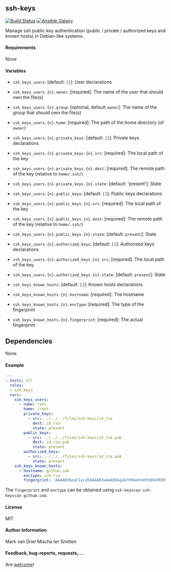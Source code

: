 ## ssh-keys

[![Build Status](https://travis-ci.org/Oefenweb/ansible-ssh-keys.svg?branch=master)](https://travis-ci.org/Oefenweb/ansible-ssh-keys) [![Ansible Galaxy](http://img.shields.io/badge/ansible--galaxy-ssh--keys-blue.svg)](https://galaxy.ansible.com/list#/roles/4176)

Manage ssh public key authentication (public / private / authorized keys and known hosts) in Debian-like systems.

#### Requirements

None

#### Variables

* `ssh_keys_users`: [default: `[]`]: User declarations
* `ssh_keys_users.{n}.owner`: [required]: The name of the user that should own the file(s)
* `ssh_keys_users.{n}.group`: [optional, default `owner`]: The name of the group that should own the file(s)
* `ssh_keys_users.{n}.home`: [required]: The path of the home directory (of `owner`)
* `ssh_keys_users.{n}.private_keys`: [default: `[]`]: Private keys declarations
* `ssh_keys_users.{n}.private_keys.{n}.src`: [required]: The local path of the key
* `ssh_keys_users.{n}.private_keys.{n}.dest`: [required]: The remote path of the key (relative to `home/.ssh/`)
* `ssh_keys_users.{n}.private_keys.{n}.state`: [default: 'present']: State
* `ssh_keys_users.{n}.public_keys`: [default: `[]`]: Public keys declarations
* `ssh_keys_users.{n}.public_keys.{n}.src`: [required]: The local path of the key
* `ssh_keys_users.{n}.public_keys.{n}.dest`: [required]: The remote path of the key (relative to `home/.ssh/`)
* `ssh_keys_users.{n}.public_keys.{n}.state`: [default: `present`]: State
* `ssh_keys_users.{n}.authorized_keys`: [default: `[]`]: Authorized keys declarations
* `ssh_keys_users.{n}.authorized_keys.{n}.src`: [required]: The local path of the key
* `ssh_keys_users.{n}.authorized_keys.{n}.state`: [default: `present`]: State

* `ssh_keys_known_hosts`: [default: `[]`]: Known hosts declarations
* `ssh_keys_known_hosts.{n}.hostname`: [required]: The hostname
* `ssh_keys_known_hosts.{n}.enctype`: [required]: The type of the fingerprint
* `ssh_keys_known_hosts.{n}.fingerprint`: [required]: The actual fingerprint

## Dependencies

None

#### Example

```yaml
---
- hosts: all
  roles:
  - ssh-keys
  vars:
    ssh_keys_users:
      - name: root
        home: /root
        private_keys:
          - src: ../../../files/ssh-keys/id_rsa
            dest: id_rsa
            state: present
        public_keys:
          - src: ../../../files/ssh-keys/id_rsa.pub
            dest: id_rsa.pub
            state: present
        authorized_keys:
          - src: ../../../files/ssh-keys/id_rsa.pub
            state: present
    ssh_keys_known_hosts:
      - hostname: github.com
        enctype: ssh-rsa
        fingerprint: 'AAAAB3NzaC1yc2EAAAABIwAAAQEAq2A7hRGmdnm9tUDbO9IDSwBK6TbQa+PXYPCPy6rbTrTtw7PHkccKrpp0yVhp5HdEIcKr6pLlVDBfOLX9QUsyCOV0wzfjIJNlGEYsdlLJizHhbn2mUjvSAHQqZETYP81eFzLQNnPHt4EVVUh7VfDESU84KezmD5QlWpXLmvU31/yMf+Se8xhHTvKSCZIFImWwoG6mbUoWf9nzpIoaSjB+weqqUUmpaaasXVal72J+UX2B+2RPW3RcT0eOzQgqlJL3RKrTJvdsjE3JEAvGq3lGHSZXy28G3skua2SmVi/w4yCE6gbODqnTWlg7+wC604ydGXA8VJiS5ap43JXiUFFAaQ=='
```

The `fingerprint` and `enctype` can be obtained using `ssh-keyscan`: `ssh-keyscan github.com`.

#### License

MIT

#### Author Information

Mark van Driel
Mischa ter Smitten

#### Feedback, bug-reports, requests, ...

Are [welcome](https://github.com/Oefenweb/ansible-ssh-keys/issues)!
